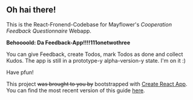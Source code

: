 Oh hai there!
----------------

This is the React-Fronend-Codebase for Mayflower's *Cooperation Feedback Questionnaire* Webapp.


**Behoooold: Da Feedback-App!!!!111onetwothree**  

You can give Feedback, create Todos, mark Todos as done and collect Kudos.
The app is still in a prototype-y alpha-version-y state. I'm on it :)

Have pfun!



This project ~~was brought to you by~~ bootstrapped with [Create React App](https://github.com/facebookincubator/create-react-app).
You can find the most recent version of this guide [here](https://github.com/facebookincubator/create-react-app/blob/master/packages/react-scripts/template/README.md).
